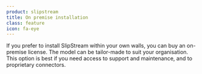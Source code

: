 ```yaml
---
product: slipstream
title: On premise installation
class: feature
icon: fa-eye
---
```


If you prefer to install SlipStream within your own walls, you can buy an on-premise license. The model can be tailor-made to suit your organisation. This option is best if you need access to support and maintenance, and to proprietary connectors.
